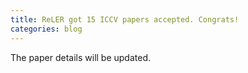 ```yaml
---
title: ReLER got 15 ICCV papers accepted. Congrats!
categories: blog
---
```



The paper details will be updated.
